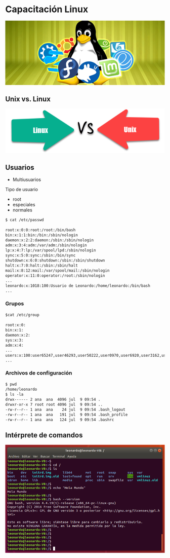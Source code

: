 # Capacitación Linux

![](images/1/best-linux-distros.jpg)

## Unix vs. Linux

![](images/1/UnixVsLinux.png)

## Usuarios

- Multiusuarios

Tipo de usuario
- root
- especiales
- normales

```console
$ cat /etc/passwd

root:x:0:0:root:/root:/bin/bash
bin:x:1:1:bin:/bin:/sbin/nologin
daemon:x:2:2:daemon:/sbin:/sbin/nologin
adm:x:3:4:adm:/var/adm:/sbin/nologin
lp:x:4:7:lp:/var/spool/lpd:/sbin/nologin
sync:x:5:0:sync:/sbin:/bin/sync
shutdown:x:6:0:shutdown:/sbin:/sbin/shutdown
halt:x:7:0:halt:/sbin:/sbin/halt
mail:x:8:12:mail:/var/spool/mail:/sbin/nologin
operator:x:11:0:operator:/root:/sbin/nologin
...
leonardo:x:1018:100:Usuario de Leonardo:/home/leonardo:/bin/bash
...
```

### Grupos

```console
$cat /etc/group

root:x:0:
bin:x:1:
daemon:x:2:
sys:x:3:
adm:x:4:
...
users:x:100:user65247,user46293,user50222,user0970,user6920,user3162,user8340,user31959,user8339
...
```

### Archivos de configuración

```console
$ pwd
/home/leonardo
$ ls -la
drwx------ 2 ana  ana  4096 jul  9 09:54 .
drwxr-xr-x 7 root root 4096 jul  9 09:54 ..
-rw-r--r-- 1 ana  ana    24 jul  9 09:54 .bash_logout
-rw-r--r-- 1 ana  ana   191 jul  9 09:54 .bash_profile
-rw-r--r-- 1 ana  ana   124 jul  9 09:54 .bashrc
```

## Intérprete de comandos

![](images/1/term.png)


